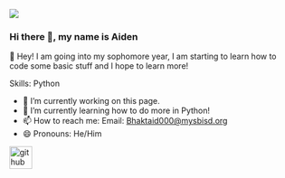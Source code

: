 ![](https://encrypted-tbn0.gstatic.com/images?q=tbn:ANd9GcQrCRurG_0Jjvhhd0c3BnAE4VRIEagOU9ZOmQ&usqp=CAU)

### Hi there 👋, my name is Aiden

👋 Hey! I am going into my sophomore year, I am starting to learn how to code some basic stuff and I hope to learn more!

Skills: Python

- 🔭 I’m currently working on this page. 
- 🌱 I’m currently learning how to do more in Python! 
- 📫 How to reach me: Email: Bhaktaid000@mysbisd.org 
- 😄 Pronouns: He/Him 


[<img src='https://cdn.jsdelivr.net/npm/simple-icons@3.0.1/icons/github.svg' alt='github' height='40'>](https://github.com/AB_School)  


